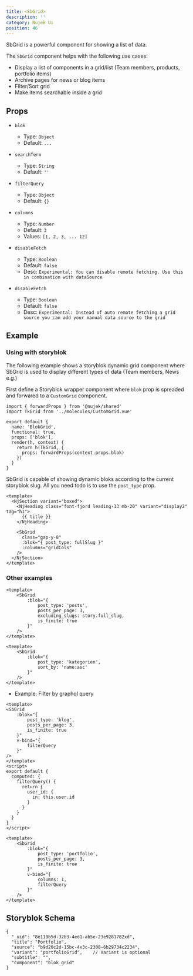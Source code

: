 ```yaml
---
title: <SbGrid>
description: ''
category: Nujek Ui
position: 46
---
```



SbGrid is a powerful component for showing a list of data. 

The `SbGrid` component helps with the following use cases:

* Display a list of components in a grid/list (Team members, products, portfolio items)
* Archive pages for news or blog items
* Filter/Sort grid
* Make items searchable inside a grid



## Props

- `blok`
  - Type: `Object`
  - Default: `...`

- `searchTerm`
  - Type: `String`
  - Default: `''`

- `filterQuery`
  - Type: `Object`
  - Default: `{}`

- `columns`
  - Type: `Number`
  - Default: `3`
  - Values: `[1, 2, 3, ... 12]`

- `disableFetch`
  - Type: `Boolean`
  - Default: `false`
  - Desc: `Experimental: You can disable remote fetching. Use this in combination with dataSource`

- `disableFetch`
  - Type: `Boolean`
  - Default: `false`
  - Desc: `Experimental: Instead of auto remote fetching a grid source you can add your manual data source to the grid`

## Example


### Using with storyblok

The following example shows a storyblok dynamic grid component where
SbGrid is used to display different types of data (Team members, News e.g.)

First define a Storyblok wrapper component where `blok` prop is spreaded
and forwared to a `CustomGrid` component.

```js[bloks/BlokGrid.js]
import { forwardProps } from '@nujek/shared'
import TkGrid from '../molecules/CustomGrid.vue'

export default {
  name: 'BlokGrid',
  functional: true,
  props: ['blok'],
  render(h, context) {
    return h(TkGrid, {
      props: forwardProps(context.props.blok)
    })
  }
}

```

SbGrid is capable of showing dynamic bloks according to the current storyblok slug. 
All you need todo is to use the `post_type` prop.

```vue[molecules/CustomGrid.vue]
<template>
  <NjSection variant="boxed">
    <NjHeading class="font-fjord leading-13 mb-20" variant="display2" tag="h1">
      {{ title }}
    </NjHeading>

    <SbGrid
      class="gap-y-8"
      :blok="{ post_type: fullSlug }"
      :columns="gridCols"
    />
  </NjSection>
</template>
```

### Other examples


```vue
<template>
    <SbGrid
        :blok="{
            post_type: 'posts',
            posts_per_page: 3,
            excluding_slugs: story.full_slug,
            is_finite: true
        }"
    />
</template>
```

```vue
<template>
    <SbGrid
        :blok="{
            post_type: 'kategorien',
            sort_by: 'name:asc'
        }"
    />
</template>
```

* Example: Filter by graphql query

```vue
<template>
<SbGrid
    :blok="{
        post_type: 'blog',
        posts_per_page: 3,
        is_finite: true
    }"
    v-bind="{
        filterQuery
    }"
/>
</template>
<script>
export default {
  computed: {
    filterQuery() {
      return {
        user_id: {
          in: this.user.id
        }
      }
    }
  }
}
</script>
```


```vue
<template>
    <SbGrid
        :blok="{
            post_type: 'portfolio',
            posts_per_page: 3,
            is_finite: true
        }"
        v-bind="{
            columns: 1,
            filterQuery
        }"
    />
</template>
```
## Storyblok Schema

```json[blok_grid]
{
  "_uid": "8e119b5d-32b3-4ed1-ab5e-23e9281782xd",
  "title": "Portfolio",
  "source": "b9d20c2d-15bc-4x3c-2308-6b29734c2234",
  "variant": "portfolioGrid",    // Variant is optional
  "subtitle": "",
  "component": "blok_grid"
}
```